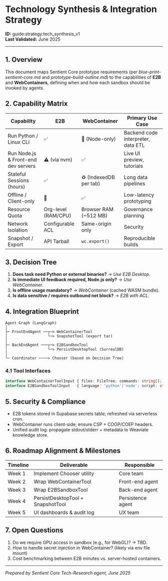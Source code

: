 # Technology Synthesis & Integration Strategy

**ID:** guide:strategy:tech_synthesis_v1  
**Last Validated:** June 2025

---

## 1. Overview
This document maps Sentient Core prototype requirements (per *blue-print-sentient-core.md* and *prototype-build-outline.md*) to the capabilities of **E2B** and **WebContainers**, defining when and how each sandbox should be invoked by agents.

## 2. Capability Matrix
| Capability | E2B | WebContainer | Primary Use Case |
|------------|-----|--------------|------------------|
| Run Python / Linux CLI | ✅ | 🚫 (Node-only) | Backend code interpreter, data ETL |
| Run Node.js & Front-end dev servers | ⚠️ (via nvm) | ✅ | Live UI preview, tutorials |
| Stateful Sessions (hours) | ✅ | ♻️ (IndexedDB per tab) | Long data pipelines |
| Offline / Client-only | 🚫 | ✅ | Low-latency prototyping |
| Resource Quota | Org-level (RAM/CPU) | Browser RAM (~512 MB) | Governance planning |
| Network Isolation | Configurable ACL | Same-origin only | Security |
| Snapshot / Export | API Tarball | `wc.export()` | Reproducible builds |

## 3. Decision Tree
1. **Does task need Python or external binaries?** → *Use E2B Desktop*.
2. **Is immediate UI feedback required, Node.js only?** → *Use WebContainer*.
3. **Is offline usage mandatory?** → *WebContainer* (cached WASM bundle).
4. **Is data sensitive / requires outbound net block?** → *E2B with ACL*.

## 4. Integration Blueprint
```
Agent Graph (LangGraph)
│
├─ FrontEndAgent ──┬─> WebContainerTool
│                  └─> SnapshotTool (export tar)
│
├─ BackEndAgent ───┬─> E2BSandboxTool
│                  └─> PersistDesktopTool (SurrealDB)
│
└─ Coordinator ────> Chooser (based on Decision Tree)
```

### 4.1 Tool Interfaces
```ts
interface WebContainerToolInput { files: FileTree; commands: string[]; }
interface E2BSandboxToolInput   { language: 'python'|'node'; script: string; }
```

## 5. Security & Compliance
* E2B tokens stored in Supabase secrets table; refreshed via serverless cron.
* WebContainer runs client-side; ensure CSP + COOP/COEP headers.
* Unified audit log: propagate stdout/stderr + metadata to Weaviate knowledge store.

## 6. Roadmap Alignment & Milestones
| Timeline | Deliverable | Responsible |
|----------|-------------|-------------|
| Week 1 | Implement Chooser utility | Core team |
| Week 2 | Wrap WebContainerTool | Front-end agent |
| Week 3 | Wrap E2BSandboxTool | Back-end agent |
| Week 4 | PersistDesktopTool + SnapshotTool | Persistence agent |
| Week 5 | UI dashboards & audit log | UX team |

## 7. Open Questions
1. Do we require GPU access in sandbox (e.g., for WebGL)? → TBD.
2. How to handle secret injection in WebContainer? (likely via env file mount)
3. Cost benchmarking between E2B minutes vs. server-hosted containers.

---
*Prepared by Sentient Core Tech-Research agent, June 2025*

